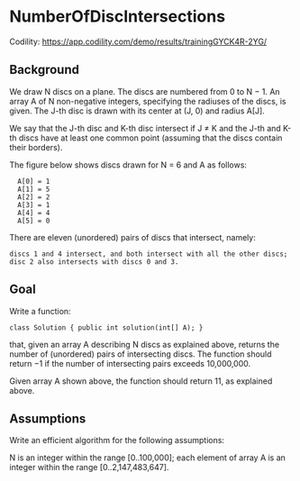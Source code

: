 # NumberOfDiscIntersections

Codility: https://app.codility.com/demo/results/trainingGYCK4R-2YG/

## Background

We draw N discs on a plane. The discs are numbered from 0 to N − 1. An array A of N non-negative integers, specifying the radiuses of the discs, is given. The J-th disc is drawn with its center at (J, 0) and radius A[J].

We say that the J-th disc and K-th disc intersect if J ≠ K and the J-th and K-th discs have at least one common point (assuming that the discs contain their borders).

The figure below shows discs drawn for N = 6 and A as follows:

```
  A[0] = 1
  A[1] = 5
  A[2] = 2
  A[3] = 1
  A[4] = 4
  A[5] = 0
```

There are eleven (unordered) pairs of discs that intersect, namely:

```
discs 1 and 4 intersect, and both intersect with all the other discs;
disc 2 also intersects with discs 0 and 3.
```

## Goal

Write a function:

```
class Solution { public int solution(int[] A); }
```

that, given an array A describing N discs as explained above, returns the number of (unordered) pairs of intersecting discs. The function should return −1 if the number of intersecting pairs exceeds 10,000,000.

Given array A shown above, the function should return 11, as explained above.

## Assumptions

Write an efficient algorithm for the following assumptions:

N is an integer within the range [0..100,000];
each element of array A is an integer within the range [0..2,147,483,647].
